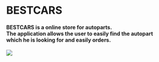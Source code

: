 # BESTCARS
<h4>
 BESTCARS is a online store for autoparts. <br/> 
 Тhe application allows the user to easily find the autopart <br/> which he is looking for and easily orders.
</h4>

<img src="https://res.cloudinary.com/bestcar-bg/image/upload/v1637094993/Deniz%20Memduev/dees_yrvbay.png" styles="border-radius: 15px"  />
